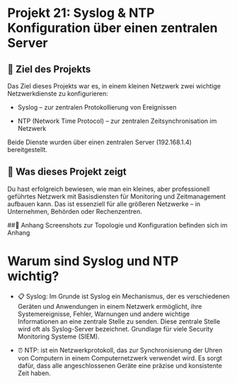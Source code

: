 # Projekt 21: Syslog & NTP Konfiguration über einen zentralen Server

## 📌 Ziel des Projekts
Das Ziel dieses Projekts war es, in einem kleinen Netzwerk zwei wichtige Netzwerkdienste zu konfigurieren:

- Syslog – zur zentralen Protokollierung von Ereignissen

- NTP (Network Time Protocol) – zur zentralen Zeitsynchronisation im Netzwerk

Beide Dienste wurden über einen zentralen Server (192.168.1.4) bereitgestellt.

## 🧠 Was dieses Projekt zeigt
Du hast erfolgreich bewiesen, wie man ein kleines, aber professionell geführtes Netzwerk mit Basisdiensten für Monitoring und Zeitmanagement aufbauen kann.
Das ist essenziell für alle größeren Netzwerke – in Unternehmen, Behörden oder Rechenzentren.

##📎 Anhang
Screenshots zur Topologie und Konfiguration befinden sich im Anhang


# Warum sind Syslog und NTP wichtig?
- 📋 Syslog:
Im Grunde ist Syslog ein Mechanismus, der es verschiedenen Geräten und Anwendungen in einem Netzwerk ermöglicht, ihre Systemereignisse, Fehler, Warnungen und andere wichtige Informationen an eine zentrale Stelle zu senden. Diese zentrale Stelle wird oft als Syslog-Server bezeichnet.
Grundlage für viele Security Monitoring Systeme (SIEM).

- ⏰ NTP:
ist ein Netzwerkprotokoll, das zur Synchronisierung der Uhren von Computern in einem Computernetzwerk verwendet wird. Es sorgt dafür, dass alle angeschlossenen Geräte eine präzise und konsistente Zeit haben.


